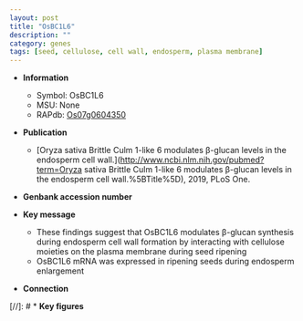 ```yaml
---
layout: post
title: "OsBC1L6"
description: ""
category: genes
tags: [seed, cellulose, cell wall, endosperm, plasma membrane]
---
```


* **Information**  
    + Symbol: OsBC1L6  
    + MSU: None  
    + RAPdb: [Os07g0604350](https://rapdb.dna.affrc.go.jp/locus/?name=Os07g0604350)  

* **Publication**  
    + [Oryza sativa Brittle Culm 1-like 6 modulates β-glucan levels in the endosperm cell wall.](http://www.ncbi.nlm.nih.gov/pubmed?term=Oryza sativa Brittle Culm 1-like 6 modulates β-glucan levels in the endosperm cell wall.%5BTitle%5D), 2019, PLoS One.

* **Genbank accession number**  

* **Key message**  
    + These findings suggest that OsBC1L6 modulates β-glucan synthesis during endosperm cell wall formation by interacting with cellulose moieties on the plasma membrane during seed ripening
    + OsBC1L6 mRNA was expressed in ripening seeds during endosperm enlargement

* **Connection**  

[//]: # * **Key figures**  


